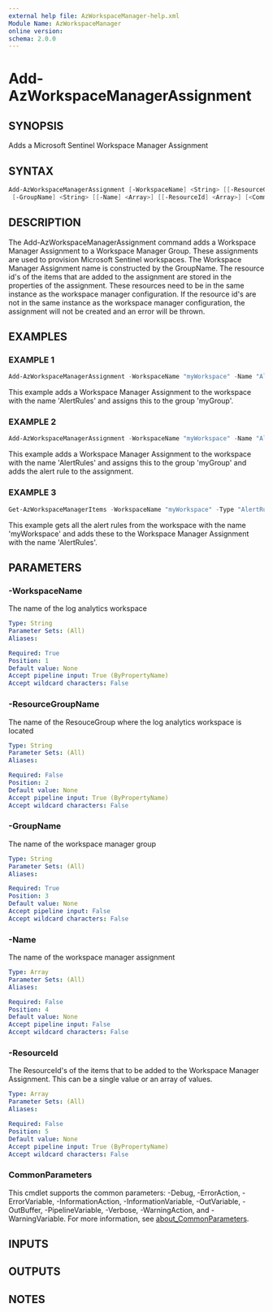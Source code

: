 ```yaml
---
external help file: AzWorkspaceManager-help.xml
Module Name: AzWorkspaceManager
online version:
schema: 2.0.0
---
```


# Add-AzWorkspaceManagerAssignment

## SYNOPSIS
Adds a Microsoft Sentinel Workspace Manager Assignment

## SYNTAX

```powershell
Add-AzWorkspaceManagerAssignment [-WorkspaceName] <String> [[-ResourceGroupName] <String>]
 [-GroupName] <String> [[-Name] <Array>] [[-ResourceId] <Array>] [<CommonParameters>]
```

## DESCRIPTION
The Add-AzWorkspaceManagerAssignment command adds a Workspace Manager Assignment to a Workspace Manager Group.
These assignments are used to provision Microsoft Sentinel workspaces.
The Workspace Manager Assignment name is constructed by the GroupName.
The resource id's of the items that are added to the assignment are stored in the properties of the assignment.
These resources need to be in the same instance as the workspace manager configuration.
If the resource id's are not in the same instance as the workspace manager configuration, the assignment will not be created and an error will be thrown.

## EXAMPLES

### EXAMPLE 1
```powershell
Add-AzWorkspaceManagerAssignment -WorkspaceName "myWorkspace" -Name "AlertRules" -GroupName 'myGroup'
```

This example adds a Workspace Manager Assignment to the workspace with the name 'AlertRules' and assigns this to the group 'myGroup'.

### EXAMPLE 2
```powershell
Add-AzWorkspaceManagerAssignment -WorkspaceName "myWorkspace" -Name "AlertRules" -GroupName 'myGroup' -ResourceId "/subscriptions/***/resourceGroups/dev-sentinel/providers/Microsoft.OperationalInsights/workspaces/myWorkspace/providers/Microsoft.SecurityInsights/alertRules/95204744-39a6-4510-8505-ef13549bc0da"
```

This example adds a Workspace Manager Assignment to the workspace with the name 'AlertRules' and assigns this to the group 'myGroup' and adds the alert rule to the assignment.

### EXAMPLE 3
```powershell
Get-AzWorkspaceManagerItems -WorkspaceName "myWorkspace" -Type "AlertRules" | Add-AzWorkspaceManagerAssignment -GroupName 'myGroup'
```

This example gets all the alert rules from the workspace with the name 'myWorkspace' and adds these to the Workspace Manager Assignment with the name 'AlertRules'.

## PARAMETERS

### -WorkspaceName
The name of the log analytics workspace

```yaml
Type: String
Parameter Sets: (All)
Aliases:

Required: True
Position: 1
Default value: None
Accept pipeline input: True (ByPropertyName)
Accept wildcard characters: False
```

### -ResourceGroupName
The name of the ResouceGroup where the log analytics workspace is located

```yaml
Type: String
Parameter Sets: (All)
Aliases:

Required: False
Position: 2
Default value: None
Accept pipeline input: True (ByPropertyName)
Accept wildcard characters: False
```

### -GroupName
The name of the workspace manager group

```yaml
Type: String
Parameter Sets: (All)
Aliases:

Required: True
Position: 3
Default value: None
Accept pipeline input: False
Accept wildcard characters: False
```

### -Name
The name of the workspace manager assignment

```yaml
Type: Array
Parameter Sets: (All)
Aliases:

Required: False
Position: 4
Default value: None
Accept pipeline input: False
Accept wildcard characters: False
```

### -ResourceId
The ResourceId's of the items that to be added to the Workspace Manager Assignment.
This can be a single value or an array of values.

```yaml
Type: Array
Parameter Sets: (All)
Aliases:

Required: False
Position: 5
Default value: None
Accept pipeline input: True (ByPropertyName)
Accept wildcard characters: False
```

### CommonParameters
This cmdlet supports the common parameters: -Debug, -ErrorAction, -ErrorVariable, -InformationAction, -InformationVariable, -OutVariable, -OutBuffer, -PipelineVariable, -Verbose, -WarningAction, and -WarningVariable. For more information, see [about_CommonParameters](http://go.microsoft.com/fwlink/?LinkID=113216).

## INPUTS

## OUTPUTS

## NOTES

